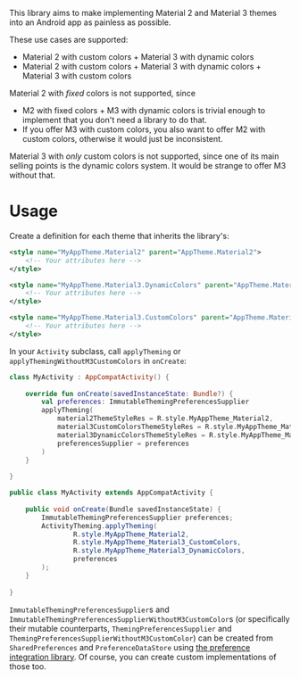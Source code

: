 This library aims to make implementing Material 2 and Material 3 themes into an Android app as painless as possible.

These use cases are supported:
- Material 2 with custom colors + Material 3 with dynamic colors
- Material 2 with custom colors + Material 3 with dynamic colors + Material 3 with custom colors

Material 2 with *fixed* colors is not supported, since
- M2 with fixed colors + M3 with dynamic colors is trivial enough to implement that you don't need a library to do that.
- If you offer M3 with custom colors, you also want to offer M2 with custom colors, otherwise it would just be inconsistent.

Material 3 with *only* custom colors is not supported, since one of its main selling points is the dynamic colors system. It would be strange to offer M3 without that.

# Usage
Create a definition for each theme that inherits the library's:
```xml
<style name="MyAppTheme.Material2" parent="AppTheme.Material2">
    <!-- Your attributes here -->
</style>
```
```xml
<style name="MyAppTheme.Material3.DynamicColors" parent="AppTheme.Material3.DynamicColors">
    <!-- Your attributes here -->
</style>
```
```xml
<style name="MyAppTheme.Material3.CustomColors" parent="AppTheme.Material3.CustomColors">
    <!-- Your attributes here -->
</style>
```

In your `Activity` subclass, call `applyTheming` or `applyThemingWithoutM3CustomColors` in `onCreate`:
```kotlin
class MyActivity : AppCompatActivity() {
    
    override fun onCreate(savedInstanceState: Bundle?) {
        val preferences: ImmutableThemingPreferencesSupplier
        applyTheming(
            material2ThemeStyleRes = R.style.MyAppTheme_Material2,
            material3CustomColorsThemeStyleRes = R.style.MyAppTheme_Material3_CustomColors,
            material3DynamicColorsThemeStyleRes = R.style.MyAppTheme_Material3_DynamicColors,
            preferencesSupplier = preferences
        )
    }
    
}
```
```java
public class MyActivity extends AppCompatActivity {
    
    public void onCreate(Bundle savedInstanceState) {
        ImmutableThemingPreferencesSupplier preferences;
        ActivityTheming.applyTheming(
                R.style.MyAppTheme_Material2,
                R.style.MyAppTheme_Material3_CustomColors,
                R.style.MyAppTheme_Material3_DynamicColors,
                preferences
        );
    }
    
}
```

`ImmutableThemingPreferencesSupplier`s and `ImmutableThemingPreferencesSupplierWithoutM3CustomColor`s (or specifically their mutable counterparts, `ThemingPreferencesSupplier` and `ThemingPreferencesSupplierWithoutM3CustomColor`) can be created from `SharedPreferences` and `PreferenceDataStore` using [the preference integration library](https://gitlab.com/unbiaseduser/library-integrations/-/tree/master/theming-preference-integration?ref_type=heads).
Of course, you can create custom implementations of those too.